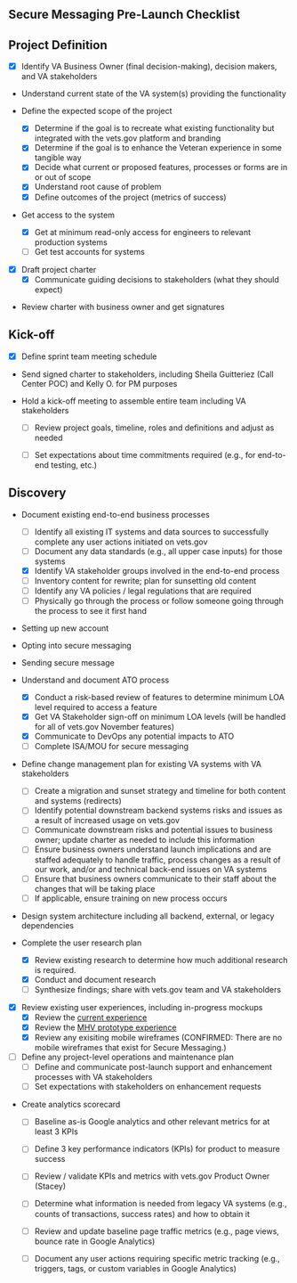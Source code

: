 ## Secure Messaging Pre-Launch Checklist

## Project Definition

- [x]  Identify VA Business Owner (final decision-making), decision makers, and VA stakeholders
    
- Understand current state of the VA system(s) providing the functionality

- Define the expected scope of the project
    - [x] Determine if the goal is to recreate what existing functionality but integrated with the vets.gov platform and branding
    - [x] Determine if the goal is to enhance the Veteran experience in some tangible way
    - [x] Decide what current or proposed features, processes or forms are in or out of scope
    - [x] Understand root cause of problem
    - [x] Define outcomes of the project (metrics of success)

- Get access to the system
    - [x] Get at minimum read-only access for engineers to relevant production systems
    - [ ] Get test accounts for systems 

- [x] Draft project charter
    - [x] Communicate guiding decisions to stakeholders (what they should expect)

- Review charter with business owner and get signatures

## Kick-off

- [x] Define sprint team meeting schedule

- Send signed charter to stakeholders, including Sheila Guitteriez (Call Center POC) and Kelly O. for PM purposes

- Hold a kick-off meeting to assemble entire team including VA stakeholders
    - [ ] Review project goals, timeline, roles and definitions and adjust as needed
    - [ ] Set expectations about time commitments required (e.g., for end-to-end testing, etc.)


## Discovery

- Document existing end-to-end business processes
    - [ ] Identify all existing IT systems and data sources to successfully complete any user actions initiated on vets.gov
    - [ ] Document any data standards (e.g., all upper case inputs) for those systems
    - [x] Identify VA stakeholder groups involved in the end-to-end process
    - [ ] Inventory content for rewrite; plan for sunsetting old content
    - [ ] Identify any VA policies / legal regulations that are required
    - [ ] Physically go through the process or follow someone going through the process to see it first hand

- Setting up new account
- Opting into secure messaging
- Sending secure message


- Understand and document ATO process
    - [x] Conduct a risk-based review of features to determine minimum LOA level required to access a feature
    - [x] Get VA Stakeholder sign-off on minimum LOA levels (will be handled for all of vets.gov November features)
    - [x] Communicate to DevOps any potential impacts to ATO
    - [ ] Complete ISA/MOU for secure messaging

- Define change management plan for existing VA systems with VA stakeholders
    - [ ] Create a migration and sunset strategy and timeline for both content and systems (redirects)
    - [ ] Identify potential downstream backend systems risks and issues as a result of increased usage on vets.gov
    - [ ] Communicate downstream risks and potential issues to business owner; update charter as needed to include this information
    - [ ] Ensure business owners understand launch implications and are staffed adequately to handle traffic, process changes as a result of our work, and/or and technical back-end issues on VA systems
    - [ ] Ensure that business owners communicate to their staff about the changes that will be taking place
    - [ ] If applicable, ensure training on new process occurs

- Design system architecture including all backend, external, or legacy dependencies

- Complete the user research plan
    - [x] Review existing research to determine how much additional research is required.
    - [x] Conduct and document research
    - [ ] Synthesize findings; share with vets.gov team and VA stakeholders

- [x] Review existing user experiences, including in-progress mockups
    - [x] Review the [current experience](https://github.com/department-of-veterans-affairs/va.gov-team/blob/master/products/health-care/secure-messaging/discovery/2017/current-experience.md)
    - [x] Review the [MHV prototype experience](https://github.com/department-of-veterans-affairs/va.gov-team/blob/master/products/health-care/secure-messaging/discovery/2017/prototype-experience.md)
    - [x] Review any exisiting mobile wireframes (CONFIRMED: There are no mobile wireframes that exist for Secure Messaging.)

- [ ] Define any project-level operations and maintenance plan
    - [ ] Define and communicate post-launch support and enhancement processes with VA stakeholders
    - [ ] Set expectations with stakeholders on enhancement requests

- Create analytics scorecard
    - [ ] Baseline as-is Google analytics and other relevant metrics for at least 3 KPIs
    - [ ] Define 3 key performance indicators (KPIs) for product to measure success
    - [ ] Review / validate KPIs and metrics with vets.gov Product Owner (Stacey)
    - [ ] Determine what information is needed from legacy VA systems (e.g., counts of transactions, success rates) and how to obtain it
    - [ ] Review and update baseline page traffic metrics (e.g., page views, bounce rate in Google Analytics)
    - [ ] Document any user actions requiring specific metric tracking (e.g., triggers, tags, or custom variables in Google Analytics)

